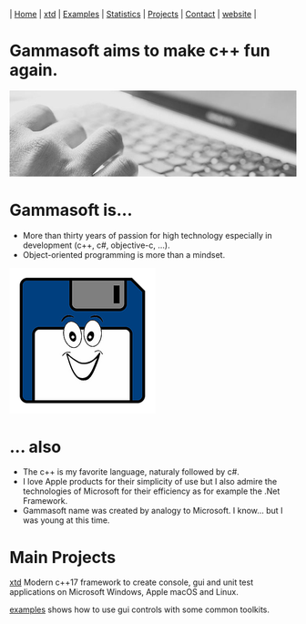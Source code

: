 | [Home](README.md) | [xtd](xtd.md) | [Examples](examples.md) | [Statistics](statistics.md) | [Projects](https://sourceforge.net/u/gammasoft71) | [Contact](contact.md) | [website](https://gammasoft71.wixsite.com/gammasoft) |

# Gammasoft aims to make c++ fun again.
![background_img](pictures/gammasoft_background.jpg)

# Gammasoft is...

* More than thirty years of passion for high technology especially in development (c++, c#, objective-c, ...).
* Object-oriented programming is more than a mindset.

![background_img](pictures/gammasoft.png)

# ... also
* The c++ is my favorite language, naturaly followed by c#.
* I love Apple products for their simplicity of use but I also admire the technologies of Microsoft for their efficiency as for example the .Net Framework.
* Gammasoft name was created by analogy to Microsoft. I know... but I was young at this time.

# Main Projects

[xtd](https://github.com/gammasoft71/xtd) Modern c++17 framework to create console, gui and unit test applications on Microsoft Windows, Apple macOS and Linux.

[examples](https://github.com/gammasoft71/examples) shows how to use gui controls with some common toolkits.
